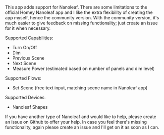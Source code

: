 This app adds support for Nanoleaf.
There are some limitations to the official Homey Nanoleaf app and I like the extra flexibility of creating the app myself, hence the community version.
With the community version, it's much easier to give feedback on missing functionality; just create an issue for it when necessary.

Supported Capabilities:
- Turn On/Off
- Dim
- Previous Scene
- Next Scene
- Measure Power (estimated based on number of panels and dim level)

Supported Flows:
- Set Scene (free text input, matching scene name in Nanoleaf app)

Supported Devices:
- Nanoleaf Shapes

If you have another type of Nanoleaf and would like to help, please create an issue on Github to offer your help.
In case you feel there's missing functionality, again please create an issue and I'll get on it as soon as I can.